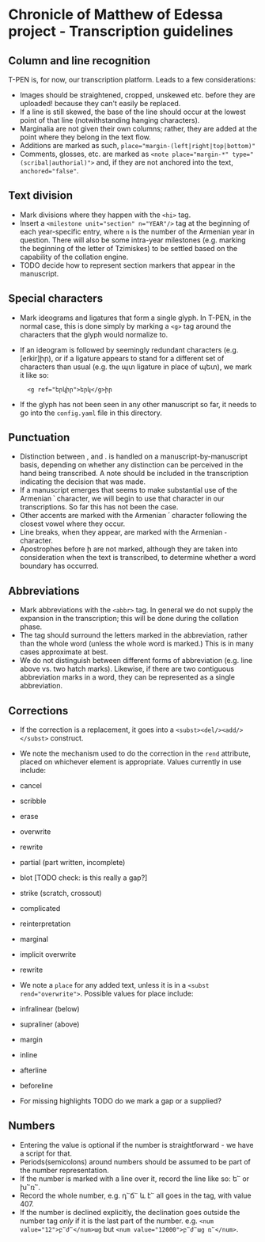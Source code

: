 Chronicle of Matthew of Edessa project - Transcription guidelines
======================================

Column and line recognition
------------------------
T-PEN is, for now, our transcription platform. Leads to a few considerations:

* Images should be straightened, cropped, unskewed etc. before they are uploaded! because they can't easily be replaced.
* If a line is still skewed, the base of the line should occur at the lowest point of that line (notwithstanding hanging characters).
* Marginalia are not given their own columns; rather, they are added at the point where they belong in the text flow.
 * Additions are marked as such, `place="margin-(left|right|top|bottom)"`
 * Comments, glosses, etc. are marked as `<note place="margin-*" type="(scribal|authorial)">` and, if they are not anchored into the text, `anchored="false"`.

Text division
-------------
* Mark divisions where they happen with the `<hi>` tag.
* Insert a `<milestone unit="section" n="YEAR"/>` tag at the beginning of each year-specific entry, where `n` is the number of the Armenian year in question. There will also be some intra-year milestones (e.g. marking the beginning of the letter of Tzimiskes) to be settled based on the capability of the collation engine.
* TODO decide how to represent section markers that appear in the manuscript.

Special characters
------------------
* Mark ideograms and ligatures that form a single glyph. In T-PEN, in the normal case, this is done simply by marking a `<g>` tag around the characters that the glyph would normalize to.
* If an ideogram is followed by seemingly redundant characters (e.g. [erkir]իր), or if a ligature appears to stand for a different set of characters than usual (e.g. the պտ ligature in place of պետ), we mark it like so:

    	<g ref="երկիր">երկ</g>իր
	
* If the glyph has not been seen in any other manuscript so far, it needs to go into the `config.yaml` file in this directory.

Punctuation
-----------
* Distinction between , and . is handled on a manuscript-by-manuscript basis, depending on whether any distinction can be perceived in the hand being transcribed. A note should be included in the transcription indicating the decision that was made.
* If a manuscript emerges that seems to make substantial use of the Armenian ՝ character, we will begin to use that character in our transcriptions. So far this has not been the case.
* Other accents are marked with the Armenian ՛ character following the closest vowel where they occur.
* Line breaks, when they appear, are marked with the Armenian ֊ character.
* Apostrophes before ի are not marked, although they are taken into consideration when the text is transcribed, to determine whether a word boundary has occurred.


Abbreviations
-------------
* Mark abbreviations with the `<abbr>` tag. In general we do not supply the expansion in the transcription; this will be done during the collation phase.
* The tag should surround the letters marked in the abbreviation, rather than the whole word (unless the whole word is marked.) This is in many cases approximate at best.
* We do not distinguish between different forms of abbreviation (e.g. line above vs. two hatch marks). Likewise, if there are two contiguous abbreviation marks in a word, they can be represented as a single abbreviation.

Corrections
----------

* If the correction is a replacement, it goes into a `<subst><del/><add/></subst>` construct.
* We note the mechanism used to do the correction in the `rend` attribute, placed on whichever element is appropriate. Values currently in use include:
 * cancel
 * scribble
 * erase
 * overwrite
 * rewrite
 * partial (part written, incomplete)
 * blot [TODO check: is this really a gap?]
 * strike (scratch, crossout)
 * complicated
 * reinterpretation
 * marginal
 * implicit overwrite
 * rewrite

* We note a `place` for any added text, unless it is in a `<subst rend="overwrite">`. Possible values for place include:
 * infralinear (below)
 * supraliner (above)
 * margin
 * inline
 * afterline
 * beforeline

* For missing highlights TODO do we mark a gap or a supplied?

Numbers
-------
* Entering the value is optional if the number is straightforward - we have a script for that.
* Periods(semicolons) around numbers should be assumed to be part of the number representation.
* If the number is marked with a line over it, record the line like so: ե՟ or խ՟ռ՟.
* Record the whole number, e.g. դ՟ճ՟ և է՟ all goes in the tag, with value 407.
* If the number is declined explicitly, the declination goes outside the number tag *only* if it is the last part of the number. e.g. `<num value="12">բ՟ժ՟</num>աց` but `<num value="12000">բ՟ժ՟աց ռ՟</num>`.
